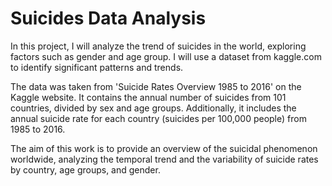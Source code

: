 # Suicides Data Analysis
In this project, I will analyze the trend of suicides in the world, exploring factors such as gender and age group. 
I will use a dataset from kaggle.com to identify significant patterns and trends.

The data was taken from 'Suicide Rates Overview 1985 to 2016' on the Kaggle website. 
It contains the annual number of suicides from 101 countries, divided by sex and age groups. 
Additionally, it includes the annual suicide rate for each country (suicides per 100,000 people) from 1985 to 2016.


The aim of this work is to provide an overview of the suicidal phenomenon worldwide,
analyzing the temporal trend and the variability of suicide rates by country, age groups, and gender.




